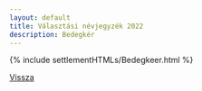 ```yaml
---
layout: default
title: Választási névjegyzék 2022
description: Bedegkér
---
```


{% include settlementHTMLs/Bedegkeer.html %}

[Vissza](../)